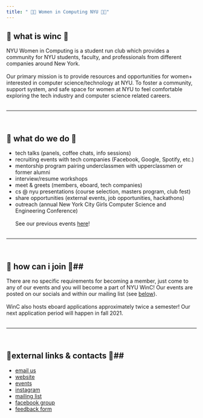 ```yaml
---
title: " 💐💐 Women in Computing NYU 💐💐"
---
```


## 🌸 what is winc 🌸

NYU Women in Computing is a student run club which provides a community for NYU students, faculty, and professionals from different companies around New York.
<br/><br/>
Our primary mission is to provide resources and opportunities for women+ interested in computer science/technology at NYU. To foster a community, support system, and safe space for women at NYU to feel comfortable exploring the tech industry and computer science related careers.
<br/><br/>

---

<br/>

## 🌼 what do we do 🌼

- tech talks (panels, coffee chats, info sessions)
- recruiting events with tech companies (Facebook, Google, Spotify, etc.)
- mentorship program pairing underclassmen with upperclassmen or former alumni
- interview/resume workshops
- meet & greets (members, eboard, tech companies)
- cs @ nyu presentations (course selection, masters program, club fest)
- share opportunities (external events, job opportunities, hackathons)
- outreach (annual New York City Girls Computer Science and Engineering Conference)
  <br/><br/>
  See our previous events [here](https://nyuwinc.org/past-events)!
  <br/><br/>

---

<br/>

## 🌺 how can i join 🌺##

There are no specific requirements for becoming a member, just come to any of our events and you will become a part of NYU WinC! Our events are posted on our socials and within our mailing list (see [below](http://localhost:8000/academics/clubs/winc/#external-links--contacts)).
<br/><br/>
WinC also hosts eboard applications approximately twice a semester! Our next application period will happen in fall 2021.
<br/><br/>

---

<br/>

## 🌷external links & contacts 🌷##

- [email us](mailto:wincinfo@cs.nyu.edu)
- [website](https://nyuwinc.org/)
- [events](https://nyuwinc.org/google-calendar)
- [instagram](https://www.instagram.com/nyuwinc/)
- [mailing list](http://nyu.us10.list-manage.com/subscribe?u=3c9fd51a1e25979911efd9374&id=3133974ff2)
- [facebook group](https://www.facebook.com/groups/wincnyu/?fref=ts)
- [feedback form](https://docs.google.com/forms/d/e/1FAIpQLSeJrwrxHwdznm6J59z_zICBrrupcEVyEnfV_KfNj-zgz0u2jQ/viewform?usp=sf_link)
